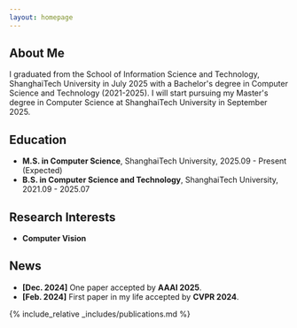 ```yaml
---
layout: homepage
---
```


## About Me

I graduated from the School of Information Science and Technology, ShanghaiTech University in July 2025 with a Bachelor's degree in Computer Science and Technology (2021-2025). I will start pursuing my Master's degree in Computer Science at ShanghaiTech University in September 2025.

## Education

- **M.S. in Computer Science**, ShanghaiTech University, 2025.09 - Present (Expected)
- **B.S. in Computer Science and Technology**, ShanghaiTech University, 2021.09 - 2025.07

## Research Interests

- **Computer Vision**

## News

- **[Dec. 2024]** One paper accepted by **AAAI 2025**.
- **[Feb. 2024]** First paper in my life accepted by **CVPR 2024**.
<!-- - **[Jun. 2023 - Present]** One year of experience as an Embedded Development Engineer Intern. -->

{% include_relative _includes/publications.md %}

<!-- {% include_relative _includes/services.md %} -->
